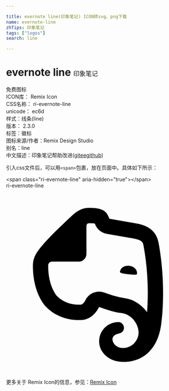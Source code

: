 ```yaml
---

title: evernote line(印象笔记) ICON转svg、png下载
name: evernote-line
zhTips: 印象笔记
tags: ["logos"]
search: line

---
```


# evernote line  <small style="font-size: 60%;font-weight: 100">印象笔记</small>


<div class="detail-page">
<p>
<span><span class="badge-success badge">免费图标</span> </span>
<br/>
<span>
ICON库：
<span class="badge-secondary badge">Remix Icon</span> 
</span>
<br/>
<span>
CSS名称：
<span class="badge-secondary badge">ri-evernote-line</span> 
</span>
<br/>
<span>
unicode：
<span class="badge-secondary badge">ec6d</span> 
<copy-btn content='ec6d' btn-title=""></copy-btn>
<copy-btn :content='String.fromCodePoint(parseInt("ec6d", 16))' btn-title="复制U"></copy-btn>
</span><br/><span>样式：<span class="badge-light badge">线条(line)</span></span>
<br/>
<span>
版本：
<span class="badge-secondary badge">2.3.0</span> 
</span><br/><span>标签：<span class="badge-light badge"><router-link to="/tags/logos.html">徽标</router-link></span></span>
<br/>
<span>图标来源/作者：<span class="badge-light badge">Remix Design Studio</span></span> 
<br/>
<span>别名：<span class="badge-light badge">line</span></span><br/><span class="zh-detail">中文描述：<span class="badge-primary badge">印象笔记</span><span class="help-link"><span>帮助改进</span>(<a href="https://gitee.com/liuwave/icon-helper/edit/master/json/remix/logos/evernote-line.json" target="_blank" rel="noopener noreferrer">gitee</a><a href="https://github.com/liuwave/icon-helper/edit/master/json/remix/logos/evernote-line.json" target="_blank" rel="noopener noreferrer">github</a></span>)</span><br/>
</p>
</div>
<div class="alert alert-dark">
  <i class="ri-evernote-line ri-xs"></i>
  <i class="ri-evernote-line ri-sm"></i>
  <i class="ri-evernote-line ri-lg"></i>
  <i class="ri-evernote-line ri-2x"></i>
  <i class="ri-evernote-line ri-3x"></i>
  <i class="ri-evernote-line ri-5x"></i>
  <i class="ri-evernote-line ri-7x"></i>
</div>
<div>
  <p>引入css文件后，可以用<code>&lt;span&gt;</code>包裹，放在页面中。具体如下所示：    
  </p>
  <div class="alert alert-primary" style="font-size: 14px">
    &lt;span class="ri-evernote-line" aria-hidden="true"&gt;&lt;/span&gt;
    <copy-btn content='<span class="ri-evernote-line" aria-hidden="true"></span>'></copy-btn>
  </div>
  <div class="alert alert-secondary">
    <i class="ri-evernote-line"
    style="font-size: 24px"
    aria-hidden="true"></i> ri-evernote-line
    <copy-btn content="ri-evernote-line" btn-title="复制图标名称"></copy-btn>
  </div>
</div>
<div id="svg" class="svg-wrap">
<svg xmlns="http://www.w3.org/2000/svg" viewBox="0 0 24 24">
    <g>
        <path fill="none" d="M0 0h24v24H0z"/>
        <path fill-rule="nonzero" d="M10.5 8.5a1 1 0 0 1-1 1H6.001c-.336 0-.501.261-.501.532 0 1.32.254 2.372.664 3.193.216.433.399.67.523.79.735.76 1.886 1.16 3.092 1.089.095-.006.199-.064.332-.208a1.51 1.51 0 0 0 .214-.293 2 2 0 0 1 2.531-1.073c.693.258 1.277.434 1.813.56.196.046.375.083.586.122-.077-.014.402.074.518.098.34.07.598.146.883.29a5.087 5.087 0 0 1 1.775 1.475c.045-.591.077-1.268.087-2.026a34.182 34.182 0 0 0-.559-6.673c-.074-.398-.236-.562-.663-.718a3.847 3.847 0 0 0-.587-.155c-.147-.028-.65-.11-.693-.118a1273 1273 0 0 1-2.34-.409l-.528-.092a2 2 0 0 1-1.524-1.26 11.467 11.467 0 0 0-.034-.088 5.595 5.595 0 0 0-.702-.036c-.271 0-.388.124-.388.463V8.5zm6.23 11.639c.352-.356.56-.829.587-1.327.054-1.036-.824-2.48-2.317-2.634-.617-.063-1.586-.306-2.842-.774 0 0-.7 1.603-2.26 1.696-1.665.1-3.43-.433-4.65-1.696 0 0-1.748-1.64-1.748-5.372 0-.814.29-1.422.648-1.904.96-1.292 2.505-2.78 4.133-4.304C9 3.15 9.701 2.5 10.888 2.5c2.04 0 2.32.664 2.605 1.414l2.854.499c.907.166 3.15.316 3.578 2.594 1.006 5.42.458 9.87.347 10.675-.71 5.121-4.772 4.871-4.931 4.871-2.059 0-3.178-1.373-3.183-2.677a2.494 2.494 0 0 1 1.038-2.034 2.586 2.586 0 0 1 1.527-.478c.305 0 .687.318.687.753 0 .37-.255.575-.382.645-.223.124-1.122.174-1.122.865 0 .317.35 1.114 1.386 1.114.588 0 1.094-.256 1.437-.602zm-1.796-9.51c.166-.415.627-.632 1.172-.582.544.067.956.4 1.006.848 0 .083.017.183-.017.233-.032.05-.066.067-.1.067-.213.033-.543 0-1.021-.05-.48-.05-.808-.1-1.006-.2-.033-.017-.066-.033-.083-.083s.016-.15.05-.233z"/>
    </g>
</svg>

</div>
<detail full-name='ri-evernote-line'></detail>
    
<div><p>更多关于  Remix Icon的信息，参见：<a target="_blank" href="https://iconhelper.cn/remix.html">Remix Icon</a>
</p></div>
